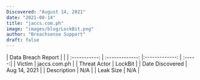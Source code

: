 ```yaml
---
Discovered: "August 14, 2021"
date: "2021-08-14"
title: "jaccs.com.ph"
image: "images/blog/LockBit.png"
author: "Breachsense Support"
draft: false
---
```


| Data Breach Report         |              | 
| :-----------: | :-------------:   |:-------------:    | :-----:|
| Victim    | jaccs.com.ph      | 
| Threat Actor    | LockBit      | 
| Date Discovered    | Aug 14, 2021      | 
| Description    | N/A      | 
| Leak Size    | N/A      | 

